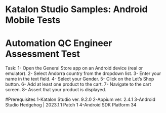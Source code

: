 # Katalon Studio Samples: Android Mobile Tests
# Automation QC Engineer Assessment Test

Task:
1- Open the General Store app on an Android device (real or emulator).
2- Select Andorra country from the dropdown list.
3- Enter your name in the text field.
4- Select your Gender.
5- Click on the Let’s Shop button.
6- Add at least one product to the cart.
7- Navigate to the cart screen.
8- Assert that your product is displayed.

#Prerequisites
1-Katalon Studio ver. 9.2.0
2-Appium ver. 2.4.1
3-Android Studio Hedgehog | 2023.1.1 Patch 1
4-Android SDK Platform 34